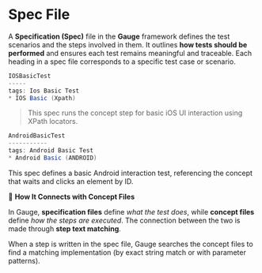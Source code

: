 # Spec File

A **Specification (Spec)** file in the **Gauge** framework defines the test scenarios and the steps involved in them. It outlines **how tests should be performed** and ensures each test remains meaningful and traceable. Each heading in a spec file corresponds to a specific test case or scenario.

```java
IOSBasicTest
-----
tags: Ios Basic Test
* IOS Basic (Xpath)

```

> This spec runs the concept step for basic iOS UI interaction using XPath locators.

```java
AndroidBasicTest
-----------
tags: Android Basic Test
* Android Basic (ANDROID)

```

This spec defines a basic Android interaction test, referencing the concept that waits and clicks an element by ID.

🔗 **How It Connects with Concept Files**

In Gauge, **specification files** define _what the test does_, while **concept files** define _how the steps are executed_. The connection between the two is made through **step text matching**.

When a step is written in the spec file, Gauge searches the concept files to find a matching implementation (by exact string match or with parameter patterns).
